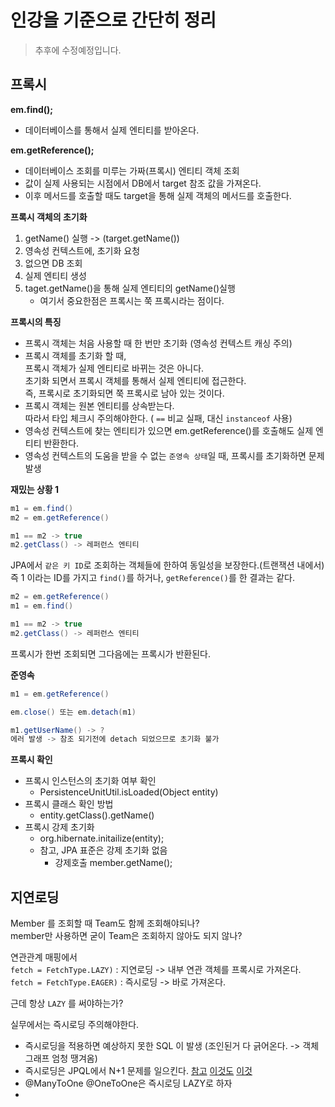 # 인강을 기준으로 간단히 정리  
> 추후에 수정예정입니다.   
## 프록시
   
**em.find();**   
* 데이터베이스를 통해서 실제 엔티티를 받아온다.  
       
**em.getReference();**      
* 데이터베이스 조회를 미루는 가짜(프록시) 엔티티 객체 조회        
* 값이 실제 사용되는 시점에서 DB에서 target 참조 값을 가져온다.  
* 이후 메서드를 호출할 때도 target을 통해 실제 객체의 메서드를 호출한다.   
    
**프록시 객체의 초기화**    
1. getName() 실행 -> (target.getName()) 
2. 영속성 컨텍스트에, 초기화 요청 
3. 없으면 DB 조회
4. 실제 엔티티 생성
5. taget.getName()을 통해 실제 엔티티의 getName()실행 
    * 여기서 중요한점은 프록시는 쭉 프록시라는 점이다.   
   
**프록시의 특징**   
* 프록시 객체는 처음 사용할 때 한 번만 초기화 (영속성 컨텍스트 캐싱 주의)    
* 프록시 객체를 초기화 할 때,   
  프록시 객체가 실제 엔티티로 바뀌는 것은 아니다.   
  초기화 되면서 프록시 객체를 통해서 실제 엔티티에 접근한다.      
  즉, 프록시로 초기화되면 쭉 프록시로 남아 있는 것이다.  
* 프록시 객체는 원본 엔티티를 상속받는다.  
  따라서 타입 체크시 주의해야한다. ( `==` 비교 실패, 대신 `instanceof` 사용)  
* 영속성 컨텍스트에 찾는 엔티티가 있으면 em.getReference()를 호출해도 실제 엔티티 반환한다.     
* 영속성 컨텍스트의 도움을 받을 수 없는 `준영속 상태`일 때, 프록시를 초기화하면 문제 발생        
   

**재밌는 상황 1**   
```java
m1 = em.find()
m2 = em.getReference()

m1 == m2 -> true
m2.getClass() -> 레퍼런스 엔티티  
```
JPA에서 `같은 키 ID`로 조회하는 객체들에 한하여 동일성을 보장한다.(트랜잭션 내에서)  
즉 1 이라는 ID를 가지고 `find()`를 하거나, `getReference()`를 한 결과는 같다.  

```java
m2 = em.getReference()
m1 = em.find()

m1 == m2 -> true
m2.getClass() -> 레퍼런스 엔티티  
```
프록시가 한번 조회되면 그다음에는 프록시가 반환된다.  


**준영속**   
```java
m1 = em.getReference()

em.close() 또는 em.detach(m1)

m1.getUserName() -> ?
에러 발생 -> 참조 되기전에 detach 되었으므로 초기화 불가  
```   

**프록시 확인**   
* 프록시 인스턴스의 초기화 여부 확인  
    * PersistenceUnitUtil.isLoaded(Object entity) 
* 프록시 클래스 확인 방법  
    * entity.getClass().getName()
* 프록시 강제 초기화 
    * org.hibernate.initailize(entity);
    * 참고, JPA 표준은 강제 초기화 없음 
        * 강제호출 member.getName();  
   
## 지연로딩   
Member 를 조회할 때 Team도 함께 조회해야되나?   
member만 사용하면 굳이 Team은 조회하지 않아도 되지 않나?     
  
연관관계 매핑에서    
`fetch = FetchType.LAZY)` : 지연로딩 -> 내부 연관 객체를 프록시로 가져온다.   
`fetch = FetchType.EAGER)` : 즉시로딩 -> 바로 가져온다.  
   
근데 항상 `LAZY` 를 써야하는가?     

실무에서는 즉시로딩 주의해야한다.    
* 즉시로딩을 적용하면 예상하지 못한 SQL 이 발생 (조인된거 다 긁어온다. -> 객체그래프 엄청 땡겨옴)    
* 즉시로딩은 JPQL에서 N+1 문제를 일으킨다. [참고](https://jojoldu.tistory.com/165) [이것도](https://zetawiki.com/wiki/N%2B1_%EC%BF%BC%EB%A6%AC_%EB%AC%B8%EC%A0%9C) [이것](https://blog.advenoh.pe.kr/database/JPA-N1-%EB%AC%B8%EC%A0%9C-%ED%95%B4%EA%B2%B0%EB%B0%A9%EB%B2%95/)   
* @ManyToOne @OneToOne은 즉시로딩 LAZY로 하자  
* 
